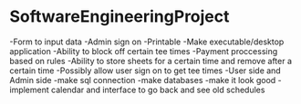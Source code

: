 # SoftwareEngineeringProject
-Form to input data
-Admin sign on
-Printable
-Make executable/desktop application
-Ability to block off certain tee times
-Payment proccessing based on rules
-Ability to store sheets for a certain time and remove after a certain time
-Possibly allow user sign on to get tee times
-User side and Admin side
-make sql connection
-make databases
-make it look good
-implement calendar and interface to go back and see old schedules
